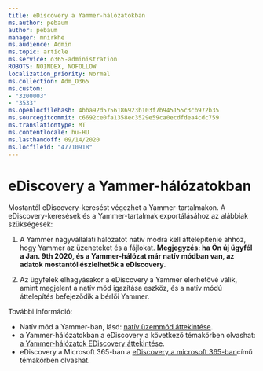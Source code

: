 ```yaml
---
title: eDiscovery a Yammer-hálózatokban
ms.author: pebaum
author: pebaum
manager: mnirkhe
ms.audience: Admin
ms.topic: article
ms.service: o365-administration
ROBOTS: NOINDEX, NOFOLLOW
localization_priority: Normal
ms.collection: Adm_O365
ms.custom:
- "3200003"
- "3533"
ms.openlocfilehash: 4bba92d5756186923b103f7b945155c3cb972b35
ms.sourcegitcommit: c6692ce0fa1358ec3529e59ca0ecdfdea4cdc759
ms.translationtype: MT
ms.contentlocale: hu-HU
ms.lasthandoff: 09/14/2020
ms.locfileid: "47710918"
---
```

# <a name="ediscovery-in-yammer-networks"></a>eDiscovery a Yammer-hálózatokban

Mostantól eDiscovery-keresést végezhet a Yammer-tartalmakon.  A eDiscovery-keresések és a Yammer-tartalmak exportálásához az alábbiak szükségesek:

1. A Yammer nagyvállalati hálózatot natív módra kell áttelepítenie ahhoz, hogy Yammer az üzeneteket és a fájlokat. **Megjegyzés: ha Ön új ügyfél a Jan. 9th 2020, és a Yammer-hálózat már natív módban van, az adatok mostantól észlelhetők a eDiscovery**.

2. Az ügyfelek elhagyásakor a eDiscovery a Yammer elérhetővé válik, amint megjelent a natív mód igazítása eszköz, és a natív módú áttelepítés befejeződik a bérlői Yammer.

További információ:

- Natív mód a Yammer-ban, lásd: [natív üzemmód áttekintése](https://docs.microsoft.com/yammer/configure-your-yammer-network/overview-native-mode).
- a Yammer-hálózatokban a eDiscovery a következő témakörben olvashat: [a Yammer-hálózatok EDiscovery áttekintése](https://docs.microsoft.com/yammer/manage-security-and-compliance/overview-of-ediscovery).
- eDiscovery a Microsoft 365-ban a [eDiscovery a microsoft 365-ban](https://docs.microsoft.com/microsoft-365/compliance/ediscovery)című témakörben olvashat.
